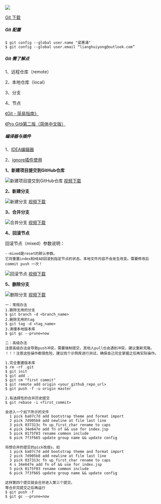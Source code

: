 ![](http://oeqej1j2m.bkt.clouddn.com/%E6%A0%87%E9%A2%98_IDEA_Git.jpg "")

[Git 下载](https://git-scm.com/downloads)

##### Git 配置
```shell
$ git config --global user.name "梁惠涌"
$ git config --global user.email “lianghuiyong@outlook.com”
```
##### Git 需了解点

1、远程仓库（remote）

2、本地仓库（local）

3、分支

4、节点

[《Git - 简易指南》](http://www.bootcss.com/p/git-guide/)

[《Pro Git》第二版（简体中文版）](https://bingohuang.gitbooks.io/progit2/content/)

##### 编译器与插件

1、[IDEA编辑器](https://www.jetbrains.com/idea/)

2、[ignore插件使用](http://blog.csdn.net/qq_34590097/article/details/56284935)

**1、新建项目提交到GitHub仓库**

![新建项目提交到GitHub仓库](./screenshot/新建项目提交到github仓库.gif)
[视频下载](http://oeqej1j2m.bkt.clouddn.com/%E6%96%B0%E5%BB%BA%E9%A1%B9%E7%9B%AE%E6%8F%90%E4%BA%A4%E5%88%B0github%E4%BB%93%E5%BA%93.mp4)


**2、新建分支**

![新建分支](./screenshot/新建分支.gif)
[视频下载](http://oeqej1j2m.bkt.clouddn.com/%E6%96%B0%E5%BB%BA%E5%88%86%E6%94%AF.mp4)


**3、合并分支**

![合并分支](./screenshot/合并分支.gif)
[视频下载](http://oeqej1j2m.bkt.clouddn.com/%E5%90%88%E5%B9%B6%E5%88%86%E6%94%AF.mp4)


**4、回滚节点**

回滚节点（mixed）参数说明：
```
--mixed是reset的默认参数。
它将重置index和HEAD回滚到指定节点的状态。本地文件内容不会发生改变。需要修改后commit push 一次！
```
![回滚节点](./screenshot/回滚节点.gif)
[视频下载](http://oeqej1j2m.bkt.clouddn.com/%E5%9B%9E%E6%BB%9A%E8%8A%82%E7%82%B9.mp4)


**5、删除分支**

![删除分支](./screenshot/删除分支.gif)
[视频下载](http://oeqej1j2m.bkt.clouddn.com/%E5%88%A0%E9%99%A4%E5%88%86%E6%94%AF.mp4)


```
一：常规办法
1.删除无用的分支
$ git branch -d <branch_name>
2.删除无用的tag
$ git tag -d <tag_name>
3.清理本地版本库
$ git gc --prune=now

二：高级办法
注意高级办法会导致push冲突，需要强制提交，其他人pull也会遇到冲突，建议重新克隆。
！！！注意这些操作都很危险，建议找个示例库进行测试，确保自己完全掌握之后再实际操作。

1.完全重建版本库
$ rm -rf .git
$ git init
$ git add .
$ git cm "first commit"
$ git remote add origin <your_github_repo_url>
$ git push -f -u origin master

2.有选择性的合并历史提交
$ git rebase -i <first_commit>

会进入一个如下所示的文件
  1 pick ba07c7d add bootstrap theme and format import
  2 pick 7d905b8 add newline at file last line
  3 pick 037313c fn up_first_char rename to caps
  4 pick 34e647e add fn of && use for index.jsp
  5 pick 0175f03 rename common include
  6 pick 7f3f665 update group name && update config

将想合并的提交的pick改成s，如
  1 pick ba07c7d add bootstrap theme and format import
  2 pick 7d905b8 add newline at file last line
  3 pick 037313c fn up_first_char rename to caps
  4 s 34e647e add fn of && use for index.jsp
  5 pick 0175f03 rename common include
  6 pick 7f3f665 update group name && update config

这样第四个提交就会合并进入第三个提交。
等合并完提交之后再运行
$ git push -f
$ git gc --prune=now
```
